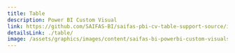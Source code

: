 ```yaml
---
title: Table
description: Power BI Custom Visual
link: https://github.com/SAIFAS-BI/saifas-pbi-cv-table-support-source/issues
detailsLink: ./table/
image: /assets/graphics/images/content/saifas-bi-powerbi-custom-visuals/saifas-bi-pbi-cv-table-120px-120px.png
---
```

